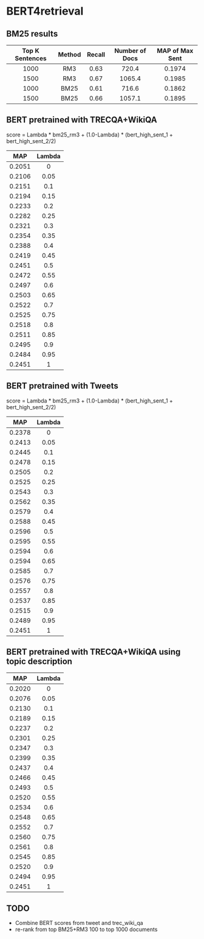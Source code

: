  # BERT4retrieval

## BM25 results
| Top K Sentences | Method | Recall | Number of Docs | MAP of Max Sent |
|:---------------:|:------:|:------:|:--------------:|:---------------:|
|       1000      |   RM3  |  0.63  |      720.4     |      0.1974     |
|       1500      |   RM3  |  0.67  |     1065.4     |      0.1985     |
|       1000      |  BM25  |  0.61  |      716.6     |      0.1862     |
|       1500      |  BM25  |  0.66  |     1057.1     |      0.1895     |

## BERT pretrained with TRECQA+WikiQA

score = Lambda * bm25_rm3 + (1.0-Lambda) * (bert_high_sent_1 +
bert_high_sent_2/2)

|   MAP  |   Lambda   |
|:------:|:----------:|
| 0.2051 |   0  |
| 0.2106 | 0.05 |
| 0.2151 |  0.1 |
| 0.2194 | 0.15 |
| 0.2233 |  0.2 |
| 0.2282 | 0.25 |
| 0.2321 |  0.3 |
| 0.2354 | 0.35 |
| 0.2388 |  0.4 |
| 0.2419 | 0.45 |
| 0.2451 |  0.5 |
| 0.2472 | 0.55 |
| 0.2497 |  0.6 |
| 0.2503 | 0.65 |
| 0.2522 |  0.7 |
| 0.2525 | 0.75 |
| 0.2518 |  0.8 |
| 0.2511 | 0.85 |
| 0.2495 |  0.9 |
| 0.2484 | 0.95 |
| 0.2451 | 1 |


## BERT pretrained with Tweets

score = Lambda * bm25_rm3 + (1.0-Lambda) * (bert_high_sent_1 +
bert_high_sent_2/2)

|   MAP  |   Lambda   |
|:------:|:----------:|
| 0.2378 | 0    |
| 0.2413 | 0.05 |
| 0.2445 | 0.1  |
| 0.2478 | 0.15 |
| 0.2505 | 0.2  |
| 0.2525 | 0.25 |
| 0.2543 | 0.3  |
| 0.2562 | 0.35 |
| 0.2579 | 0.4  |
| 0.2588 | 0.45 |
| 0.2596 | 0.5  |
| 0.2595 | 0.55 |
| 0.2594 | 0.6  |
| 0.2594 | 0.65 |
| 0.2585 | 0.7  |
| 0.2576 | 0.75 |
| 0.2557 | 0.8  |
| 0.2537 | 0.85 |
| 0.2515 | 0.9  |
| 0.2489 | 0.95 |
| 0.2451 | 1    |

## BERT pretrained with TRECQA+WikiQA using topic description

|   MAP  |   Lambda   |
|:------:|:----------:|
| 0.2020 |   0  |
| 0.2076 | 0.05 |
| 0.2130 |  0.1 |
| 0.2189 | 0.15 |
| 0.2237 |  0.2 |
| 0.2301 | 0.25 |
| 0.2347 |  0.3 |
| 0.2399 | 0.35 |
| 0.2437 |  0.4 |
| 0.2466 | 0.45 |
| 0.2493 |  0.5 |
| 0.2520 | 0.55 |
| 0.2534 |  0.6 |
| 0.2548 | 0.65 |
| 0.2552 |  0.7 |
| 0.2560 | 0.75 |
| 0.2561 |  0.8 |
| 0.2545 | 0.85 |
| 0.2520 |  0.9 |
| 0.2494 | 0.95 |
| 0.2451 |   1  |

## TODO

* Combine BERT scores from tweet and trec_wiki_qa
* re-rank from top BM25+RM3 100 to top 1000 documents
